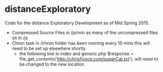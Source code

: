 # distanceExploratory

Code for the distance Exploratory Development as of Mid Spring 2015.
- Compressed Source Files in /js/min as many of the uncompressed files sit in /js
- Chron task in /chron folder has been running every 10 mins this will need to be set up elsewhere shortly
	- the following line in index and generic.php 	$response = file_get_contents('http://chrisfjoyce.com/superCat.txt'); 
	will need to be changed to the new location



